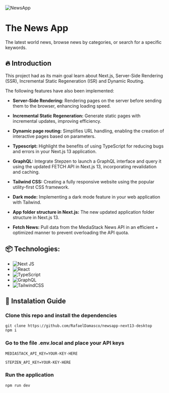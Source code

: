 ![NewsApp](https://github.com/RafaelDamasco/crud-angular/assets/29737013/5d17aabb-a4ce-4ebb-8001-b3ff54a3b519)

# The News App

The latest world news, browse news by categories, or search for a specific keywords.

## 🔥 Introduction

This project had as its main goal learn about Next.js, Server-Side Rendering (SSR), Incremental Static Regeneration (ISR) and Dynamic Routing.

The following features have also been implemented:

* **Server-Side Rendering:** Rendering pages on the server before sending them to the browser, enhancing loading speed.

* **Incremental Static Regeneration:** Generate static pages with incremental updates, improving efficiency.

* **Dynamic page routing:** Simplifies URL handling, enabling the creation of interactive pages based on parameters.
  
* **Typescript:** Highlight the benefits of using TypeScript for reducing bugs and errors in your Next.js 13 application.

* **GraphQL:** Integrate Stepzen to launch a GraphQL interface and query it using the updated FETCH API in Next.js 13, incorporating revalidation and caching.
  
* **Tailwind CSS:** Creating a fully responsive website using the popular utility-first CSS framework.

* **Dark mode:** Implementing a dark mode feature in your web application with Tailwind.

* **App folder structure in Next.js:** The new updated application folder structure in Next.js 13.

* **Fetch News:** Pull data from the MediaStack News API in an efficient + optimized manner to prevent overloading the API quota.
  
  
## 📦 Technologies:
  <!-- Link para pegar as badges: https://github.com/Ileriayo/markdown-badges -->

* ![Next JS](https://img.shields.io/badge/Next-black?style=for-the-badge&logo=next.js&logoColor=white)
* ![React](https://img.shields.io/badge/react-%2320232a.svg?style=for-the-badge&logo=react&logoColor=%2361DAFB)
* ![TypeScript](https://img.shields.io/badge/typescript-%23007ACC.svg?style=for-the-badge&logo=typescript&logoColor=white)
* ![GraphQL](https://img.shields.io/badge/-GraphQL-E10098?style=for-the-badge&logo=graphql&logoColor=white)
* ![TailwindCSS](https://img.shields.io/badge/tailwindcss-%2338B2AC.svg?style=for-the-badge&logo=tailwind-css&logoColor=white)

## 🔨 Instalation Guide

### Clone this repo and install the dependencies

    git clone https://github.com/RafaelDamasco/newsapp-next13-desktop
    npm i

### Go to the file .env.local and place your API keys

  ``MEDIASTACK_API_KEY=YOUR-KEY-HERE``
  
  ``STEPZEN_API_KEY=YOUR-KEY-HERE``



### Run the application
    npm run dev

